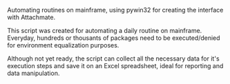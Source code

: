 Automating routines on mainframe, using pywin32 for creating the interface with Attachmate.

This script was created for automating a daily routine on mainframe. Everyday, hundreds or thousants of packages need to be executed/denied for environment equalization purposes.

Although not yet ready, the script can collect all the necessary data for it's execution steps and save it on an Excel spreadsheet, ideal for reporting and data manipulation.
